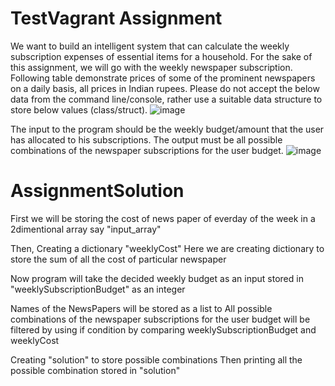 # TestVagrant Assignment

We want to build an intelligent system that can calculate the weekly subscription expenses of
essential items for a household. For the sake of this assignment, we will go with the weekly
newspaper subscription. Following table demonstrate prices of some of the prominent
newspapers on a daily basis, all prices in Indian rupees.
Please do not accept the below data from the command line/console, rather use a suitable data
structure to store below values (class/struct).
![image](https://user-images.githubusercontent.com/120237772/206831751-72f136df-855e-4f52-aa58-306fff94b3b2.png)


The input to the program should be the weekly budget/amount that the user has allocated to his
subscriptions. The output must be all possible combinations of the newspaper subscriptions for
the user budget.
![image](https://user-images.githubusercontent.com/120237772/206831764-d204a7e2-ced9-4d04-bacb-6021d4d4b241.png)


# AssignmentSolution

First we will be storing the cost of news paper of everday of the week in a 2dimentional array say "input_array"

Then,
Creating a dictionary "weeklyCost"
Here we are creating dictionary to store the sum of all the cost of particular newspaper

Now program will take the decided weekly budget as an input stored in "weeklySubscriptionBudget" as an integer

Names of the NewsPapers will be stored as a list to 
All possible combinations of the newspaper subscriptions for the user budget will be filtered by using if condition by comparing weeklySubscriptionBudget and weeklyCost 

Creating "solution" to store possible combinations
Then printing all the possible combination stored in "solution"
